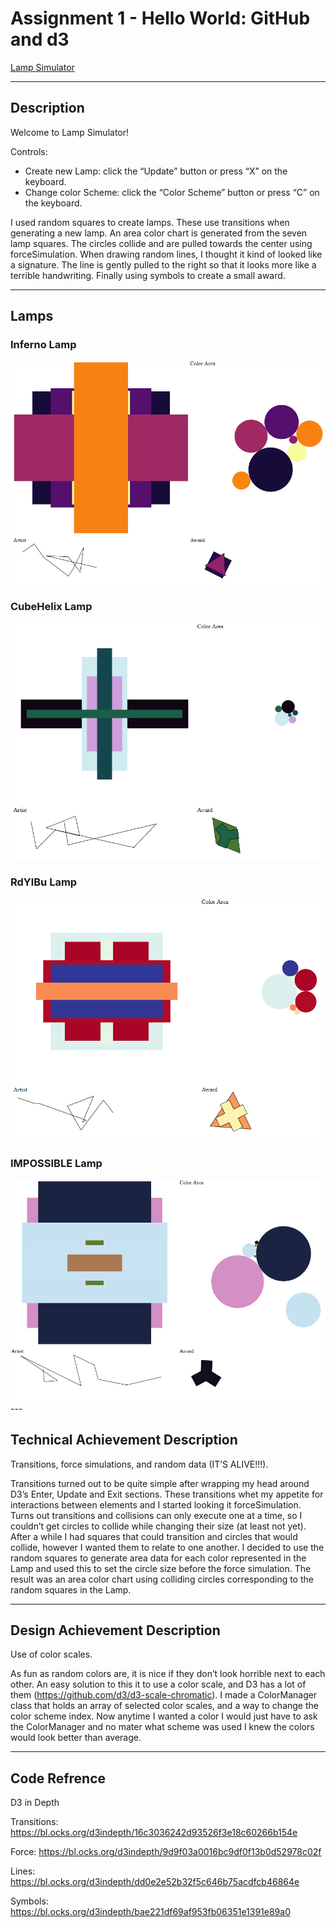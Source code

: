 Assignment 1 - Hello World: GitHub and d3  
===

<a href="https://fish1natank.github.io/01-ghd3-1/LampSimulator.html" onclick="window.open('example.html', '_self');">Lamp Simulator</a>

---

Description
---
Welcome to Lamp Simulator!

Controls:
 - Create new Lamp: click the “Update” button or press “X” on the keyboard.
 - Change color Scheme: click the “Color Scheme” button or press “C” on the keyboard.

I used random squares to create lamps. These use transitions when generating a new lamp. An area color chart is generated from the seven lamp squares. The circles collide and are pulled towards the center using forceSimulation. When drawing random lines, I thought it kind of looked like a signature. The line is gently pulled to the right so that it looks more like a terrible handwriting. Finally using symbols to create a small award.

---

Lamps
---
### Inferno Lamp
<img src="Images/InfernoLamp.PNG" alt="InfernoLamp">


### CubeHelix Lamp
<img src="Images/CubeHelixLamp.PNG" alt="CubeHelixLamp">


### RdYlBu Lamp
<img src="Images/RdYlBuLamp.PNG" alt="RdYlBuLamp">


### IMPOSSIBLE Lamp
<img src="Images/ImpossibleLamp.PNG" alt="ImpossibleLamp">
---

Technical Achievement Description
---
Transitions, force simulations, and random data (IT’S ALIVE!!!).

Transitions turned out to be quite simple after wrapping my head around D3’s Enter, Update and Exit sections. These transitions whet my appetite for interactions between elements and I started looking it forceSimulation. Turns out transitions and collisions can only execute one at a time, so I couldn’t get circles to collide while changing their size (at least not yet). After a while I had squares that could transition and circles that would collide, however I wanted them to relate to one another. I decided to use the random squares to generate area data for each color represented in the Lamp and used this to set the circle size before the force simulation. The result was an area color chart using colliding circles corresponding to the random squares in the Lamp.

---

Design Achievement Description
---
Use of color scales.

As fun as random colors are, it is nice if they don’t look horrible next to each other. An easy solution to this it to use a color scale, and D3 has a lot of them (https://github.com/d3/d3-scale-chromatic). I made a ColorManager class that holds an array of selected color scales, and a way to change the color scheme index. Now anytime I wanted a color I would just have to ask the ColorManager and no mater what scheme was used I knew the colors would look better than average.

---

Code Refrence
---
D3 in Depth

Transitions: 	https://bl.ocks.org/d3indepth/16c3036242d93526f3e18c60266b154e

Force:		https://bl.ocks.org/d3indepth/9d9f03a0016bc9df0f13b0d52978c02f

Lines:		https://bl.ocks.org/d3indepth/dd0e2e52b32f5c646b75acdfcb46864e

Symbols:	https://bl.ocks.org/d3indepth/bae221df69af953fb06351e1391e89a0
